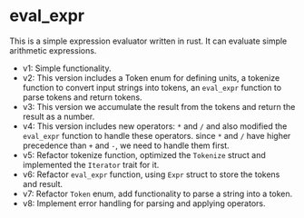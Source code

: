 # eval_expr

This is a simple expression evaluator written in rust. It can evaluate simple arithmetic expressions.

- v1: Simple functionality.
- v2: This version includes a Token enum for defining units, a tokenize function to convert input strings into tokens, an `eval_expr` function to parse tokens and return tokens.
- v3: This version we accumulate the result from the tokens and return the result as a number.
- v4: This version includes new operators: `*` and `/` and also modified the `eval_expr` function to handle these operators. since `*` and `/` have higher precedence than `+` and `-`, we need to handle them first.
- v5: Refactor tokenize function, optimized the `Tokenize` struct and implemented the `Iterator` trait for it.
- v6: Refactor `eval_expr` function, using `Expr` struct to store the tokens and result.
- v7: Refactor `Token` enum, add functionality to parse a string into a token.
- v8: Implement error handling for parsing and applying operators.
